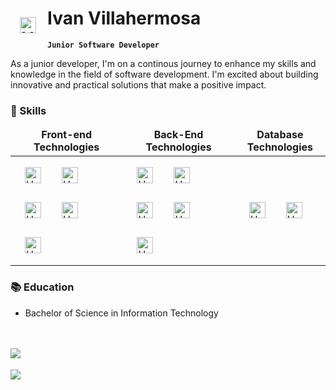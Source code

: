 # <img align="left" alt="HTML" width="26px" style="padding:15px;" src="https://cdn.jsdelivr.net/gh/devicons/devicon/icons/devicon/devicon-original.svg" /> Ivan Villahermosa

**` Junior Software Developer `**

As a junior developer, I'm on a continous journey to enhance my skills and knowledge in the field of software development. I'm excited about building innovative and practical solutions that make a positive impact.

### 🌱 Skills
<table>
  <thead align="center">
    <tr border: none;>
      <td><b>Front-end Technologies</b></td>
      <td><b>Back-End Technologies</b></td>
      <td><b>Database Technologies</b></td>
  </thead>
  <tbody>
    <tr>
      <td>
          <img align="left" alt="HTML" width="26px" style="padding:15px;" src="https://cdn.jsdelivr.net/gh/devicons/devicon/icons/html5/html5-original.svg" />
          <img align="left" alt="HTML" width="26px" style="padding:15px;" src="https://cdn.jsdelivr.net/gh/devicons/devicon/icons/css3/css3-original.svg" />
          <img align="left" alt="HTML" width="26px" style="padding:15px;" src="https://cdn.jsdelivr.net/gh/devicons/devicon/icons/javascript/javascript-original.svg" />
          <img align="left" alt="HTML" width="26px" style="padding:15px;" src="https://cdn.jsdelivr.net/gh/devicons/devicon/icons/react/react-original.svg" />
          <img align="left" alt="HTML" width="26px" style="padding:15px;" src="https://cdn.jsdelivr.net/gh/devicons/devicon/icons/sass/sass-original.svg" />
       </td>
       <td>
          <img align="left" alt="HTML" width="26px" style="padding:15px;" src="https://cdn.jsdelivr.net/gh/devicons/devicon/icons/csharp/csharp-original.svg" />
          <img align="left" alt="HTML" width="26px" style="padding:15px;" src="https://cdn.jsdelivr.net/gh/devicons/devicon/icons/dotnetcore/dotnetcore-original.svg" />
          <img align="left" alt="HTML" width="26px" style="padding:15px;" src="https://cdn.jsdelivr.net/gh/devicons/devicon/icons/laravel/laravel-plain.svg" />
          <img align="left" alt="HTML" width="26px" style="padding:15px;" src="https://cdn.jsdelivr.net/gh/devicons/devicon/icons/python/python-original.svg" />
          <img align="left" alt="HTML" width="26px" style="padding:15px;" src="https://cdn.jsdelivr.net/gh/devicons/devicon/icons/flask/flask-original.svg" />
       </td>
       <td>
          <img align="left" alt="HTML" width="26px" style="padding:15px;" src="https://cdn.jsdelivr.net/gh/devicons/devicon/icons/mysql/mysql-original-wordmark.svg" />
<img align="left" alt="HTML" width="26px" style="padding:15px;" src="https://cdn.jsdelivr.net/gh/devicons/devicon/icons/microsoftsqlserver/microsoftsqlserver-plain-wordmark.svg" />
       </td>
    </tr>
  </tbody>
</table>

### 📚 Education
* Bachelor of Science in Information Technology

<br />
<br />

<img align="left" src="https://github-readme-stats.vercel.app/api?username=ivillahermosa&theme=radical">

<br />
<br />
<img src="https://github-readme-stats.vercel.app/api/top-langs/?username=ivillahermosa&theme=radical">


<!--
**ivillahermosa/ivillahermosa** is a ✨ _special_ ✨ repository because its `README.md` (this file) appears on your GitHub profile.

Here are some ideas to get you started:

- 🔭 I’m currently working on ...
- 🌱 I’m currently learning ...
- 👯 I’m looking to collaborate on ...
- 🤔 I’m looking for help with ...
- 💬 Ask me about ...
- 📫 How to reach me: ...
- 😄 Pronouns: ...
- ⚡ Fun fact: ...
-->
